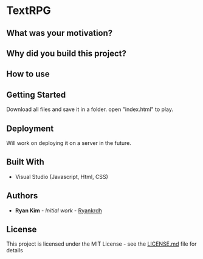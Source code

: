# TextRPG

## What was your motivation?



## Why did you build this project?



## How to use



## Getting Started

Download all files and save it in a folder. open "index.html" to play.

## Deployment

Will work on deploying it on a server in the future.

## Built With

* Visual Studio (Javascript, Html, CSS)

## Authors

* **Ryan Kim** - *Initial work* - [Ryankrdh](https://github.com/ryankrdh)

## License

This project is licensed under the MIT License - see the [LICENSE.md](LICENSE.md) file for details

